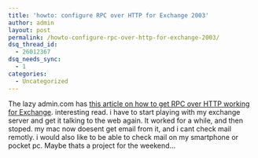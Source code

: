 ```yaml
---
title: 'howto: configure RPC over HTTP for Exchange 2003'
author: admin
layout: post
permalink: /howto-configure-rpc-over-http-for-exchange-2003/
dsq_thread_id:
  - 26012367
dsq_needs_sync:
  - 1
categories:
  - Uncategorized
---
```

The lazy admin.com has [this article on how to get RPC over HTTP working for Exchange][1]. interesting read. i have to start playing with my exchange server and get it talking to the web again. It worked for a while, and then stoped. my mac now doesent get email from it, and i cant check mail remotly. i would also like to be able to check mail on my smartphone or pocket pc. Maybe thats a project for the weekend&#8230;

 [1]: http://thelazyadmin.com/2005/02/configure-rpc-over-https-exchange.htm